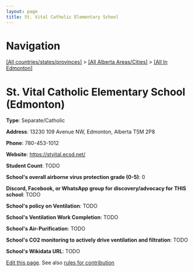 ```yaml
---
layout: page
title: St. Vital Catholic Elementary School
---
```

# Navigation

[[All countries/states/provinces]](../../..) > [[All Alberta Areas/Cities]](../..) > [[All In Edmonton]](..)

# St. Vital Catholic Elementary School (Edmonton)

**Type**: Separate/Catholic

**Address**: 13230 109 Avenue NW, Edmonton, Alberta T5M 2P8

**Phone**: 780-453-1012

**Website**: <https://stvital.ecsd.net/>

**Student Count**: TODO

**School's overall airborne virus protection grade (0-5)**: 0

**Discord, Facebook, or WhatsApp group for discovery/advocacy for THIS school**: TODO

**School's policy on Ventilation**: TODO

**School's Ventilation Work Completion**: TODO

**School's Air-Purification**: TODO

**School's CO2 monitoring to actively drive ventilation and filtration**: TODO

**School's Wikidata URL**: TODO


[Edit this page](https://github.com/ventilate-schools/AB/edit/main/./Edmonton/St._Vital_Catholic_Elementary_School.md). See also [rules for contribution](../../../contribution-rules/)